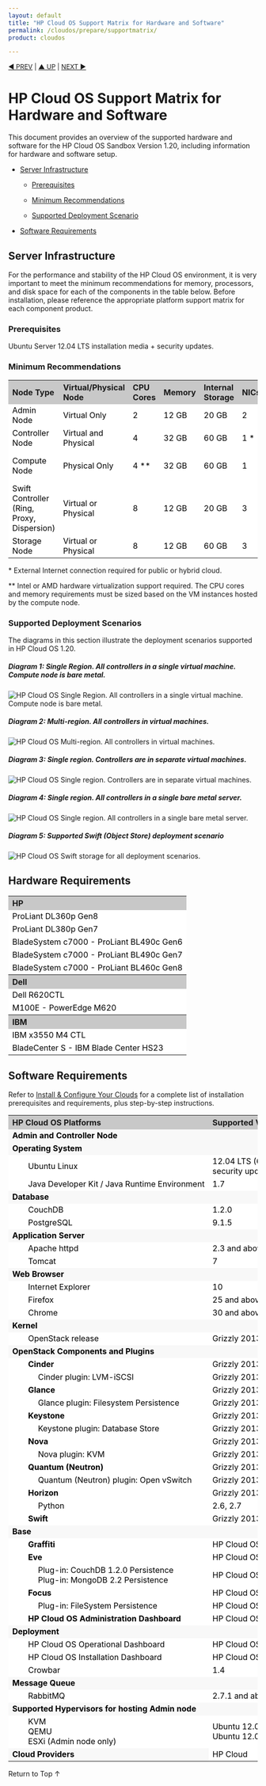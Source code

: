 ```yaml
---
layout: default
title: "HP Cloud OS Support Matrix for Hardware and Software"
permalink: /cloudos/prepare/supportmatrix/
product: cloudos

---
```


<a name="_top"> </a>

<script>

function PageRefresh {
onLoad="window.refresh"
}

PageRefresh();

</script>


<p style="font-size: small;"> <a href="/cloudos/prepare/">&#9664; PREV</a> | <a href="/cloudos/prepare/">&#9650; UP</a> | <a href="/cloudos/prepare/faqs/">NEXT &#9654;</a> </p>

# HP Cloud OS Support Matrix for Hardware and Software

This document provides an overview of the supported hardware and software for the HP Cloud OS Sandbox Version 1.20, including information for hardware and software setup. 

* [Server Infrastructure](#server-infrastructure)

  * [Prerequisites](#prerequisites)

  * [Minimum Recommendations](#minimum-recommendations)

  * [Supported Deployment Scenario](#supported-deployment-scenario)

* [Software Requirements](#software-requirements)

## Server Infrastructure

For the performance and stability of the HP Cloud OS environment, it is very important to meet the minimum recommendations for memory, processors, and disk space for each of the components in the table below. 
Before installation, please reference the appropriate platform support matrix for each component product.


### Prerequisites

Ubuntu Server 12.04 LTS installation media + security updates.

### Minimum Recommendations

<table style="text-align: left; vertical-align: top;">

<tr style="background-color: #C8C8C8;">
<th>Node Type</th>
<th>Virtual/Physical Node</th>
<th>CPU Cores</th>
<th>Memory</th>
<th>Internal Storage</th>
<th>NICs</th>
<th> <nobr>  OS (included as part of ISO)  </nobr></th>
</tr>

<tr style="background-color: white; color: black;">
<td> Admin Node </td>
<td> Virtual Only </td>
<td> 2 </td>
<td> 12 GB </td>
<td> 20 GB </td>
<td> 2 </td>
<td> Ubuntu Server 12.04 LTS (64-bit) </td>
</tr>

<tr style="background-color: white; color: black;">
<td> Controller Node </td>
<td> Virtual and Physical </td>
<td> 4 </td>
<td> 32 GB </td>
<td> 60 GB </td>
<td> 1 * </td>
<td> Ubuntu Server 12.04 LTS (64-bit) </td>
</tr>		

<tr style="background-color: white; color: black;">
<td> Compute Node </td>
<td> Physical Only </td>
<td> 4 ** </td>
<td> 32 GB </td>
<td> 60 GB </td>
<td> 1 </td>
<td> Ubuntu Server running KVM hypervisor 12.04 LTS (64-bit) </td>
</tr>			

<tr style="background-color: white; color: black;">
<td> Swift Controller (Ring, Proxy, Dispersion) </td>
<td> Virtual or Physical </td>
<td> 8 </td>
<td> 12 GB </td>
<td> 20 GB </td>
<td> 3 </td>
<td> Ubuntu Server 12.04 LTS (64-bit) </td>
</tr>	   

<tr style="background-color: white; color: black;">
<td> Storage Node </td>
<td> Virtual or Physical </td>
<td> 8 </td>
<td> 12 GB </td>
<td> 60 GB </td>
<td> 3 </td>
<td> Ubuntu Server 12.04 LTS (64-bit) </td>
</tr>	   

</table>

\* External Internet connection required for public or hybrid cloud.

\*\* Intel or AMD hardware virtualization support required. The CPU cores and memory requirements must be sized based 
on the VM instances hosted by the compute node.


### Supported Deployment Scenarios

The diagrams in this section illustrate the deployment scenarios supported in HP Cloud OS 1.20.

##### Diagram 1: Single Region. All controllers in a single virtual machine. Compute node is bare metal.

<img src="media/cloudos-single-region1.jpg" title="HP Cloud OS Single Region. All controllers in a single virtual machine. Compute node is bare metal." />

##### Diagram 2: Multi-region. All controllers in virtual machines.

<img src="media/cloudos-multi-region2.jpg" title="HP Cloud OS Multi-region. All controllers in virtual machines." />

##### Diagram 3: Single region. Controllers are in separate virtual machines.

<img src="media/cloudos-single-region-controllers-vm3.jpg" title="HP Cloud OS Single region. Controllers are in separate virtual machines." />

##### Diagram 4: Single region. All controllers in a single bare metal server. 

<img src="media/cloudos-single-region-controllers-baremetal4.jpg" title="HP Cloud OS Single region. All controllers in a single bare metal server." />

##### Diagram 5: Supported Swift (Object Store) deployment scenario  

<img src="media/cloudos-swift-storage5.jpg" title="HP Cloud OS Swift storage for all deployment scenarios." />

## Hardware Requirements

<table style="text-align: left; vertical-align: top;">

<tr style="background-color: #C8C8C8;">
<th> HP </th>
</tr>

<tr style="background-color: white; color: black;">
<td> ProLiant DL360p Gen8 </td>
</tr>

<tr style="background-color: white; color: black;">
<td> ProLiant DL380p Gen7 </td>
</tr>

<tr style="background-color: white; color: black;">
<td> BladeSystem c7000 - ProLiant BL490c Gen6 </td>
</tr>

<tr style="background-color: white; color: black;">
<td> BladeSystem c7000 - ProLiant BL490c Gen7 </td>
</tr>

<tr style="background-color: white; color: black;">
<td> BladeSystem c7000 - ProLiant BL460c Gen8 </td>
</tr>

<tr style="background-color: #C8C8C8;">
<th> Dell </th>
</tr>

<tr style="background-color: white; color: black;">
<td> Dell R620CTL </td>
</tr>

<tr style="background-color: white; color: black;">
<td> M100E - PowerEdge M620 </td>
</tr>

<tr style="background-color: #C8C8C8;">
<th> IBM </th>
</tr>

<tr style="background-color: white; color: black;">
<td> IBM x3550 M4 CTL </td>
</tr>

<tr style="background-color: white; color: black;">
<td> BladeCenter S -  IBM Blade Center HS23 </td>
</tr>

</table>


## Software Requirements 

Refer to [Install &amp; Configure Your Clouds](/cloudos/install/) for a complete list of installation prerequisites and requirements, plus step-by-step instructions.

<table style="text-align: left; vertical-align: top;">

<tr style="background-color: #C8C8C8;">
<th> HP Cloud OS Platforms </th>
<th> Supported Versions </th>
</tr>

<tr style="background-color: white; color: black;">
<td style="font-weight: bold; background-color: #F8F8F8;" colspan="2"> Admin and Controller Node </td>
</tr>

<tr style="background-color: white; color: black;">
<td style="font-weight: bold; background-color: #F8F8F8;" colspan="2"> Operating System </td>
</tr>

<tr style="background-color: white; color: black;">
<td  style="padding-left: 40px;"> Ubuntu Linux </td>
<td> 12.04 LTS (64-bit) + security updates </td>
</tr>

<tr style="background-color: white; color: black;">
<td style="padding-left: 40px;"> <nobr> Java Developer Kit / Java Runtime Environment </nobr> </td>
<td> 1.7 </td>
</tr>

<tr style="background-color: white; color: black;">
<td style="font-weight: bold; background-color: #F8F8F8;" colspan="2"> Database </td>
</tr>

<tr style="background-color: white; color: black;">
<td style="padding-left: 40px;"> CouchDB </td>
<td> 1.2.0 </td>
</tr>

<tr style="background-color: white; color: black;">
<td style="padding-left: 40px;"> PostgreSQL </td>
<td> 9.1.5 </td>
</tr>

<tr style="background-color: white; color: black;">
<td style="font-weight: bold; background-color: #F8F8F8;" colspan="2"> Application Server </td>
</tr>

<tr style="background-color: white; color: black;">
<td style="padding-left: 40px;"> Apache httpd </td>
<td> 2.3 and above </td>
</tr>

<tr style="background-color: white; color: black;">
<td style="padding-left: 40px;"> Tomcat </td>
<td> 7 </td>
</tr>

<tr style="background-color: white; color: black;">
<td style="font-weight: bold; background-color: #F8F8F8;" colspan="2"> Web Browser </td>
</tr>

<tr style="background-color: white; color: black;">
<td style="padding-left: 40px;"> Internet Explorer </td>
<td> 10 </td>
</tr>

<tr style="background-color: white; color: black;">
<td style="padding-left: 40px;"> Firefox </td>
<td> 25 and above </td>
</tr>

<tr style="background-color: white; color: black;">
<td style="padding-left: 40px;"> Chrome </td>
<td> 30 and above </td>
</tr>

<tr style="background-color: white; color: black;">
<td style="font-weight: bold; background-color: #F8F8F8;" colspan="2"> Kernel </td>
</tr>

<tr style="background-color: white; color: black;">
<td style="padding-left: 40px;"> OpenStack release </td>
<td> Grizzly 2013.1.4 </td>
</tr>

<tr style="background-color: white; color: black;">
<td style="font-weight: bold; background-color: #F8F8F8;" colspan="2"> OpenStack Components and Plugins </td>
</tr>

<tr style="background-color: white; color: black;">
<td style="padding-left: 40px; font-weight: bold;"> Cinder </td>
<td> Grizzly 2013.1.4 </td>
</tr>

<tr style="background-color: white; color: black;">
<td style="padding-left: 60px;"> Cinder plugin: LVM-iSCSI </td>
<td> Grizzly 2013.1.4 </td>
</tr>

<tr style="background-color: white; color: black;">
<td style="padding-left: 40px; font-weight: bold;"> Glance </td>
<td> Grizzly 2013.1.4 </td>
</tr>

<tr style="background-color: white; color: black;">
<td style="padding-left: 60px;"> Glance plugin: Filesystem Persistence </td>
<td> Grizzly 2013.1.4 </td>
</tr>

<tr style="background-color: white; color: black;">
<td style="padding-left: 40px; font-weight: bold;"> Keystone </td>
<td> Grizzly 2013.1.4 </td>
</tr>

<tr style="background-color: white; color: black;">
<td style="padding-left: 60px;"> Keystone plugin: Database Store </td>
<td> Grizzly 2013.1.4 </td>
</tr>

<tr style="background-color: white; color: black;">
<td style="padding-left: 40px; font-weight: bold;"> Nova </td>
<td> Grizzly 2013.1.4 </td>
</tr>

<tr style="background-color: white; color: black;">
<td style="padding-left: 60px;"> Nova plugin: KVM </td>
<td> Grizzly 2013.1.4 </td>
</tr>

<tr style="background-color: white; color: black;">
<td style="padding-left: 40px; font-weight: bold;"> Quantum (Neutron) </td>
<td> Grizzly 2013.1.4 </td>
</tr>

<tr style="background-color: white; color: black;">
<td style="padding-left: 60px;"> Quantum (Neutron) plugin: Open vSwitch </td>
<td> Grizzly 2013.1.4 </td>
</tr>

<tr style="background-color: white; color: black;">
<td style="padding-left: 40px; font-weight: bold;"> Horizon </td>
<td> Grizzly 2013.1.4 </td>
</tr>

<tr style="background-color: white; color: black;">
<td style="padding-left: 60px;"> Python </td>
<td> 2.6, 2.7 </td>
</tr>

<tr style="background-color: white; color: black;">
<td style="padding-left: 40px; font-weight: bold;"> Swift </td>
<td> Grizzly 2013.1.4 </td>
</tr>

<tr style="background-color: white; color: black;">
<td style="font-weight: bold; background-color: #F8F8F8;" colspan="2"> Base </td>
</tr>

<tr style="background-color: white; color: black;">
<td style="padding-left: 40px; font-weight: bold;"> Graffiti </td>
<td> HP Cloud OS 1.20 </td>
</tr>

<tr style="background-color: white; color: black;">
<td style="padding-left: 40px; font-weight: bold;"> Eve </td>
<td> HP Cloud OS 1.20 </td>
</tr>

<tr style="background-color: white; color: black;">
<td style="padding-left: 60px;"> Plug-in: CouchDB 1.2.0 Persistence <br /> Plug-in: MongoDB 2.2 Persistence </td>
<td> HP Cloud OS 1.20 </td>
</tr>

<tr style="background-color: white; color: black;">
<td style="padding-left: 40px; font-weight: bold;"> Focus </td>
<td> HP Cloud OS 1.20 </td>
</tr>

<tr style="background-color: white; color: black;">
<td style="padding-left: 60px;"> Plug-in: FileSystem Persistence </td>
<td> HP Cloud OS 1.20 </td>
</tr>

<tr style="background-color: white; color: black;">
<td style="padding-left: 40px; font-weight:bold;"> HP Cloud OS Administration Dashboard </td>
<td> HP Cloud OS 1.20 </td>
</tr>

<tr style="background-color: white; color: black;">
<td style="font-weight: bold; background-color: #F8F8F8;" colspan="2"> Deployment </td>
</tr>

<tr style="background-color: white; color: black;">
<td style="padding-left: 40px;"> HP Cloud OS Operational Dashboard </td>
<td> HP Cloud OS 1.20 </td>
</tr>

<tr style="background-color: white; color: black;">
<td style="padding-left: 40px;"> HP Cloud OS Installation Dashboard </td>
<td> HP Cloud OS 1.20 </td>
</tr>

<tr style="background-color: white; color: black;">
<td style="padding-left: 40px;"> Crowbar </td>
<td> 1.4 </td>
</tr>

<tr style="background-color: white; color: black;">
<td style="font-weight: bold; background-color: #F8F8F8;" colspan="2"> Message Queue </td>
</tr>

<tr style="background-color: white; color: black;">
<td style="padding-left: 40px;"> RabbitMQ </td>
<td> 2.7.1 and above </td>
</tr>

<tr style="background-color: white; color: black;">
<td style="font-weight: bold; background-color: #F8F8F8;" colspan="2"> Supported Hypervisors for hosting Admin node </td>
</tr>

<tr style="background-color: white; color: black;">
<td style="padding-left: 40px;"> KVM <br/> QEMU <br/> ESXi (Admin node only) </td>
<td> <nobr> Ubuntu 12.04 LTS (64-bit) </nobr> <br/> Ubuntu 12.04 LTS (64-bit)
 </td>
</tr>

<tr style="background-color: white; color: black;">
<td style="font-weight: bold; background-color: #F8F8F8;"> Cloud Providers </td>
<td> HP Cloud </td>
</tr>

</table>

<a href="#_top" style="padding:14px 0px 14px 0px; text-decoration: none;"> Return to Top &#8593; </a>

